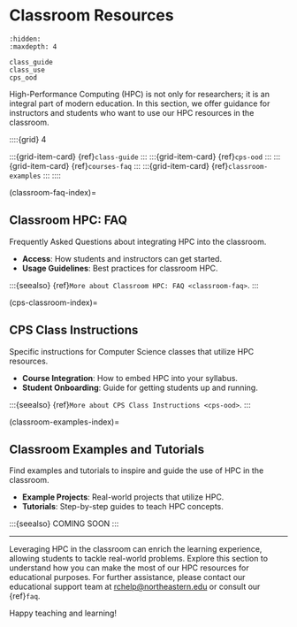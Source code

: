 # Classroom Resources
```{toctree}
:hidden:
:maxdepth: 4

class_guide
class_use
cps_ood
```

High-Performance Computing (HPC) is not only for researchers; it is an integral part of modern education. In this section, we offer guidance for instructors and students who want to use our HPC resources in the classroom.

::::{grid} 4

:::{grid-item-card} {ref}`class-guide`
:::
:::{grid-item-card} {ref}`cps-ood`
:::
:::{grid-item-card} {ref}`courses-faq`
:::
:::{grid-item-card} {ref}`classroom-examples`
:::
::::

(classroom-faq-index)=
## Classroom HPC: FAQ
Frequently Asked Questions about integrating HPC into the classroom.

- **Access**: How students and instructors can get started.
- **Usage Guidelines**: Best practices for classroom HPC.

:::{seealso}
{ref}`More about Classroom HPC: FAQ <classroom-faq>`.
:::

(cps-classroom-index)=
## CPS Class Instructions
Specific instructions for Computer Science classes that utilize HPC resources.

- **Course Integration**: How to embed HPC into your syllabus.
- **Student Onboarding**: Guide for getting students up and running.

:::{seealso}
{ref}`More about CPS Class Instructions <cps-ood>`.
:::

(classroom-examples-index)=
## Classroom Examples and Tutorials
Find examples and tutorials to inspire and guide the use of HPC in the classroom.

- **Example Projects**: Real-world projects that utilize HPC.
- **Tutorials**: Step-by-step guides to teach HPC concepts.

:::{seealso}
COMING SOON
:::

---
Leveraging HPC in the classroom can enrich the learning experience, allowing students to tackle real-world problems. Explore this section to understand how you can make the most of our HPC resources for educational purposes. For further assistance, please contact our educational support team at <rchelp@northeastern.edu> or consult our {ref}`faq`.

Happy teaching and learning!
